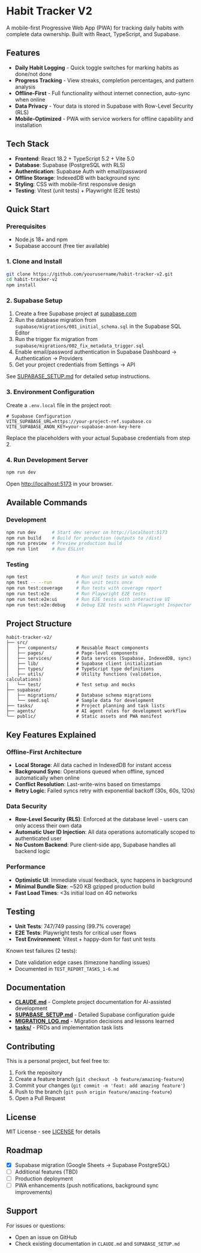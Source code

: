 # Habit Tracker V2

A mobile-first Progressive Web App (PWA) for tracking daily habits with complete data ownership. Built with React, TypeScript, and Supabase.

## Features

- **Daily Habit Logging** - Quick toggle switches for marking habits as done/not done
- **Progress Tracking** - View streaks, completion percentages, and pattern analysis
- **Offline-First** - Full functionality without internet connection, auto-sync when online
- **Data Privacy** - Your data is stored in Supabase with Row-Level Security (RLS)
- **Mobile-Optimized** - PWA with service workers for offline capability and installation

## Tech Stack

- **Frontend**: React 18.2 + TypeScript 5.2 + Vite 5.0
- **Database**: Supabase (PostgreSQL with RLS)
- **Authentication**: Supabase Auth with email/password
- **Offline Storage**: IndexedDB with background sync
- **Styling**: CSS with mobile-first responsive design
- **Testing**: Vitest (unit tests) + Playwright (E2E tests)

## Quick Start

### Prerequisites

- Node.js 18+ and npm
- Supabase account (free tier available)

### 1. Clone and Install

```bash
git clone https://github.com/yourusername/habit-tracker-v2.git
cd habit-tracker-v2
npm install
```

### 2. Supabase Setup

1. Create a free Supabase project at [supabase.com](https://supabase.com)
2. Run the database migration from `supabase/migrations/001_initial_schema.sql` in the Supabase SQL Editor
3. Run the trigger fix migration from `supabase/migrations/002_fix_metadata_trigger.sql`
4. Enable email/password authentication in Supabase Dashboard → Authentication → Providers
5. Get your project credentials from Settings → API

See [SUPABASE_SETUP.md](./SUPABASE_SETUP.md) for detailed setup instructions.

### 3. Environment Configuration

Create a `.env.local` file in the project root:

```env
# Supabase Configuration
VITE_SUPABASE_URL=https://your-project-ref.supabase.co
VITE_SUPABASE_ANON_KEY=your-supabase-anon-key-here
```

Replace the placeholders with your actual Supabase credentials from step 2.

### 4. Run Development Server

```bash
npm run dev
```

Open [http://localhost:5173](http://localhost:5173) in your browser.

## Available Commands

### Development
```bash
npm run dev      # Start dev server on http://localhost:5173
npm run build    # Build for production (outputs to /dist)
npm run preview  # Preview production build
npm run lint     # Run ESLint
```

### Testing
```bash
npm test                  # Run unit tests in watch mode
npm test -- --run         # Run unit tests once
npm run test:coverage     # Run tests with coverage report
npm run test:e2e          # Run Playwright E2E tests
npm run test:e2e:ui       # Run E2E tests with interactive UI
npm run test:e2e:debug    # Debug E2E tests with Playwright Inspector
```

## Project Structure

```
habit-tracker-v2/
├── src/
│   ├── components/       # Reusable React components
│   ├── pages/            # Page-level components
│   ├── services/         # Data services (Supabase, IndexedDB, sync)
│   ├── lib/              # Supabase client initialization
│   ├── types/            # TypeScript type definitions
│   ├── utils/            # Utility functions (validation, calculations)
│   └── test/             # Test setup and mocks
├── supabase/
│   ├── migrations/       # Database schema migrations
│   └── seed.sql          # Sample data for development
├── tasks/                # Project planning and task lists
├── agents/               # AI agent rules for development workflow
└── public/               # Static assets and PWA manifest
```

## Key Features Explained

### Offline-First Architecture

- **Local Storage**: All data cached in IndexedDB for instant access
- **Background Sync**: Operations queued when offline, synced automatically when online
- **Conflict Resolution**: Last-write-wins based on timestamps
- **Retry Logic**: Failed syncs retry with exponential backoff (30s, 60s, 120s)

### Data Security

- **Row-Level Security (RLS)**: Enforced at the database level - users can only access their own data
- **Automatic User ID Injection**: All data operations automatically scoped to authenticated user
- **No Custom Backend**: Pure client-side app, Supabase handles all backend logic

### Performance

- **Optimistic UI**: Immediate visual feedback, sync happens in background
- **Minimal Bundle Size**: ~520 KB gzipped production build
- **Fast Load Times**: <3s initial load on 4G networks

## Testing

- **Unit Tests**: 747/749 passing (99.7% coverage)
- **E2E Tests**: Playwright tests for critical user flows
- **Test Environment**: Vitest + happy-dom for fast unit tests

Known test failures (2 tests):
- Date validation edge cases (timezone handling issues)
- Documented in `TEST_REPORT_TASKS_1-6.md`

## Documentation

- **[CLAUDE.md](./CLAUDE.md)** - Complete project documentation for AI-assisted development
- **[SUPABASE_SETUP.md](./SUPABASE_SETUP.md)** - Detailed Supabase configuration guide
- **[MIGRATION_LOG.md](./MIGRATION_LOG.md)** - Migration decisions and lessons learned
- **[tasks/](./tasks/)** - PRDs and implementation task lists

## Contributing

This is a personal project, but feel free to:
1. Fork the repository
2. Create a feature branch (`git checkout -b feature/amazing-feature`)
3. Commit your changes (`git commit -m 'feat: add amazing feature'`)
4. Push to the branch (`git push origin feature/amazing-feature`)
5. Open a Pull Request

## License

MIT License - see [LICENSE](LICENSE) for details

## Roadmap

- [x] Supabase migration (Google Sheets → Supabase PostgreSQL)
- [ ] Additional features (TBD)
- [ ] Production deployment
- [ ] PWA enhancements (push notifications, background sync improvements)

## Support

For issues or questions:
- Open an issue on GitHub
- Check existing documentation in `CLAUDE.md` and `SUPABASE_SETUP.md`
